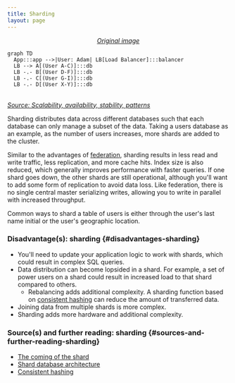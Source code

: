 ```yaml
---
title: Sharding
layout: page
---
```


<p align="center">
  <i><a href="{{ "/images/wU8x5Id.png" | relative_url }}">Original image</a></i>
  <br/>

```mermaid!
graph TD
  App:::app -->|User: Adam| LB[Load Balancer]:::balancer
  LB --> A[(User A-C)]:::db
  LB -.- B[(User D-F)]:::db
  LB -.- C[(User G-I)]:::db
  LB -.- D[(User X-Y)]:::db
```

  <br/>
  <i><a href="http://www.slideshare.net/jboner/scalability-availability-stability-patterns/">Source: Scalability, availability, stability, patterns</a></i>
</p>

Sharding distributes data across different databases such that each database
can only manage a subset of the data. Taking a users database as an example,
as the number of users increases, more shards are added to the cluster.

Similar to the advantages of [federation](/pages/federation.md), sharding
results in less read and write traffic, less replication, and more cache hits.
Index size is also reduced, which generally improves performance with faster
queries. If one shard goes down, the other shards are still operational,
although you'll want to add some form of replication to avoid data loss. Like
federation, there is no single central master serializing writes, allowing you
to write in parallel with increased throughput.

Common ways to shard a table of users is either through the user's last name
initial or the user's geographic location.

### Disadvantage(s): sharding {#disadvantages-sharding}

* You'll need to update your application logic to work with shards, which could
  result in complex SQL queries.
* Data distribution can become lopsided in a shard.  For example, a set of
  power users on a shard could result in increased load to that shard compared
  to others.
    * Rebalancing adds additional complexity.  A sharding function based on
      [consistent hashing](http://www.paperplanes.de/2011/12/9/the-magic-of-consistent-hashing.html)
      can reduce the amount of transferred data.
* Joining data from multiple shards is more complex.
* Sharding adds more hardware and additional complexity.

### Source(s) and further reading: sharding {#sources-and-further-reading-sharding}

* [The coming of the shard](http://highscalability.com/blog/2009/8/6/an-unorthodox-approach-to-database-design-the-coming-of-the.html)
* [Shard database architecture](https://en.wikipedia.org/wiki/Shard_(database_architecture))
* [Consistent hashing](http://www.paperplanes.de/2011/12/9/the-magic-of-consistent-hashing.html)

